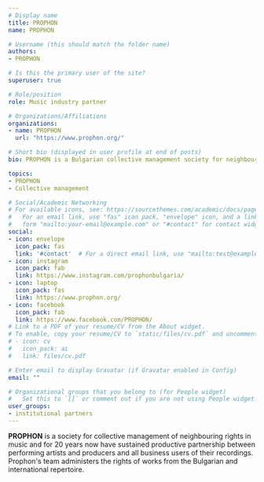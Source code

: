 ```yaml
---
# Display name
title: PROPHON
name: PROPHON

# Username (this should match the folder name)
authors:
- PROPHON

# Is this the primary user of the site?
superuser: true

# Role/position
role: Music industry partner

# Organizations/Affiliations
organizations:
- name: PROPHON
  url: "https://www.prophon.org/"  

# Short bio (displayed in user profile at end of posts)
bio: PROPHON is a Bulgarian collective management society for neighbouring rights in music.

topics:
- PROPHON
- Collective management

# Social/Academic Networking
# For available icons, see: https://sourcethemes.com/academic/docs/page-builder/#icons
#   For an email link, use "fas" icon pack, "envelope" icon, and a link in the
#   form "mailto:your-email@example.com" or "#contact" for contact widget.
social:
- icon: envelope
  icon_pack: fas
  link: '#contact'  # For a direct email link, use "mailto:test@example.org".
- icon: instagram
  icon_pack: fab
  link: https://www.instagram.com/prophonbulgaria/ 
- icon: laptop
  icon_pack: fas
  link: https://www.prophon.org/
- icon: facebook
  icon_pack: fab
  link: https://www.facebook.com/PROPHON/
# Link to a PDF of your resume/CV from the About widget.
# To enable, copy your resume/CV to `static/files/cv.pdf` and uncomment the lines below.
# - icon: cv
#   icon_pack: ai
#   link: files/cv.pdf

# Enter email to display Gravatar (if Gravatar enabled in Config)
email: ""

# Organizational groups that you belong to (for People widget)
#   Set this to `[]` or comment out if you are not using People widget.
user_groups:
- institutional partners
---
```


**PROPHON** is a society for collective management of neighbouring rights in music and for 20 years now have sustained productive partnership between performing artists and producers and all business users of their recordings. Prophon's team administers the rights of works from the Bulgarian and international repertoire.